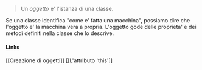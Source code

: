 >Un *oggetto* e' l'istanza di una classe.

Se una classe identifica "come e' fatta una macchina", possiamo dire che l'oggetto e' la macchina vera a propria.
L'oggetto gode delle proprieta' e dei metodi definiti nella classe che lo descrive.

#### Links 
[[Creazione di oggetti]]
[[L'attributo 'this']]
